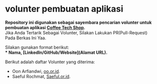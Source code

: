 # volunter pembuatan aplikasi  
**Repository ini digunakan sebagai sayembara pencarian volunter untuk pembuatan aplikasi
[Coffee Tech Shop](www.CoffeeTechShop.com).**  
Jika Anda Tertarik Sebagai Volunter, Silakan Lakukan PR(Pull-Request) Pada Berkas Ini Yaa.  


Silakan gunakan format berikut:<br>
**\* Nama, [LinkedIn/GitHub/Website](Alamat URL).**  

Berikut adalah daftar Volunter yang diterima:
* Oon Arfiandwi, [oo.or.id](https://oo.or.id).
* Saeful Rochmat, [Saeful.or.id](https://Saeful.or.id).
